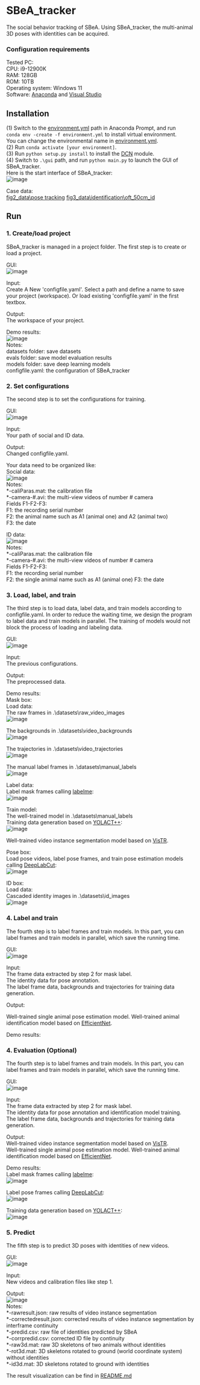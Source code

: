 # SBeA_tracker
The social behavior tracking of SBeA. Using SBeA_tracker, the multi-animal 3D poses with identities can be acquired.
### Configuration requirements
Tested PC:  
CPU: i9-12900K  
RAM: 128GB  
ROM: 10TB  
Operating system: Windows 11  
Software: [Anaconda](https://www.anaconda.com/) and [Visual Studio](https://visualstudio.microsoft.com/)
## Installation  
(1) Switch to the [environment.yml](https://github.com/YNCris/SBeA_release/blob/main/SBeA_tracker/SBeA-Windows-main/environment.yml) path in Anaconda Prompt, and run   
`conda env -create -f environment.yml` to install virtual environment.   
You can change the environmental name in [environment.yml](https://github.com/YNCris/SBeA_release/blob/main/SBeA_tracker/SBeA-Windows-main/environment.yml).  
(2) Run `conda activate [your environment]`.  
(3) Run `python setup.py install` to install the [DCN](https://github.com/CharlesShang/DCNv2/tree/pytorch_1.0) module.   
(4) Switch to `.\gui` path, and run `python main.py` to launch the GUI of SBeA_tracker.  
Here is the start interface of SBeA_tracker:  
![image](https://github.com/YNCris/SBeA_release/blob/main/demo/start_gui.png)  



Case data:  
[fig2_data\pose tracking](https://figshare.com/projects/Social_behavior_atlas/162718) 
[fig3_data\identification\oft_50cm_id](https://figshare.com/projects/Social_behavior_atlas/162718) 
## Run
### 1. Create/load project  
SBeA_tracker is managed in a project folder. The first step is to create or load a project.  

GUI:  
 ![image](https://github.com/YNCris/SBeA_release/blob/main/demo/start_gui.png)   
  
Input:  
Create A New 'configfile.yaml'. Select a path and define a name to save your project (workspace). Or load existing 'configfile.yaml' in the first textbox.
  
Output:  
The workspace of your project.  
  
Demo results:  
![image](https://github.com/YNCris/SBeA_release/blob/main/demo/create_project.png)  
Notes:  
datasets folder: save datasets  
evals folder: save model evaluation results  
models folder: save deep learning models  
configfile.yaml: the configuration of SBeA_tracker 
  

### 2. Set configurations
The second step is to set the configurations for training.  

GUI:   
![image](https://github.com/YNCris/SBeA_release/blob/main/demo/configure_gui.png)   
  
Input:  
Your path of social and ID data.
  
Output:  
Changed configfile.yaml.   
  
Your data need to be organized like:  
Social data:  
![image](https://github.com/YNCris/SBeA_release/blob/main/demo/data_format.png)  
Notes:  
*-caliParas.mat: the calibration file  
*-camera-#.avi: the multi-view videos of number # camera  
Fields F1-F2-F3:  
F1: the recording serial number  
F2: the animal name such as A1 (animal one) and A2 (animal two)  
F3: the date
  
ID data:  
![image](https://github.com/YNCris/SBeA_release/blob/main/demo/data_format_id.png)  
Notes:  
*-caliParas.mat: the calibration file  
*-camera-#.avi: the multi-view videos of number # camera  
Fields F1-F2-F3:  
F1: the recording serial number  
F2: the single animal name such as A1 (animal one)
F3: the date

### 3. Load, label, and train
The third step is to load data, label data, and train models according to configfile.yaml. In order to reduce the waiting time, we design the program to label data and train models in parallel. The training of models would not block the process of loading and labeling data. 

GUI:   
![image](https://github.com/YNCris/SBeA_release/blob/main/demo/load_label_train_gui.png)   
  
Input:  
The previous configurations. 
  
Output:  
The preprocessed data.  

Demo results:  
Mask box:  
Load data:  
The raw frames in .\datasets\raw_video_images  
![image](https://github.com/YNCris/SBeA_release/blob/main/demo/raw_video_images.png)  
   
The backgrounds in .\datasets\video_backgrounds  
![image](https://github.com/YNCris/SBeA_release/blob/main/demo/background.png)  
  
The trajectories in .\datasets\video_trajectories  
![image](https://github.com/YNCris/SBeA_release/blob/main/demo/trajectories.png)  
  
The manual label frames in .\datasets\manual_labels  
![image](https://github.com/YNCris/SBeA_release/blob/main/demo/manual_label_data.png)  
  
Label data:  
Label mask frames calling [labelme](https://github.com/wkentaro/labelme):  
![image](https://github.com/YNCris/SBeA_release/blob/main/demo/label_frames.png)  
  
Train model:  
The well-trained model in .\datasets\manual_labels  
Training data generation based on [YOLACT++](https://github.com/dbolya/yolact):  
![image](https://github.com/YNCris/SBeA_release/blob/main/demo/virtual_data.png) 

Well-trained video instance segmentation model based on [VisTR](https://github.com/Epiphqny/VisTR).  

Pose box:  
Load pose videos, label pose frames, and train pose estimation models calling [DeepLabCut](https://github.com/DeepLabCut/DeepLabCut):  
![image](https://github.com/YNCris/SBeA_release/blob/main/demo/label_poses.png) 

ID box:  
Load data:  
Cascaded identity images in .\datasets\id_images  
![image](https://github.com/YNCris/SBeA_release/blob/main/demo/id_img.png)  

### 4. Label and train
The fourth step is to label frames and train models. In this part, you can label frames and train models in parallel, which save the running time.  

GUI:   
![image](https://github.com/YNCris/SBeA_release/blob/main/demo/labeltrain_gui.png)   
  
Input:  
The frame data extracted by step 2 for mask label.  
The identity data for pose annotation.  
The label frame data, backgrounds and trajectories for training data generation.
  
Output:  

Well-trained single animal pose estimation model. 
Well-trained animal identification model based on [EfficientNet](https://github.com/lukemelas/EfficientNet-PyTorch). 

Demo results:  





   

### 4. Evaluation (Optional)
The fourth step is to label frames and train models. In this part, you can label frames and train models in parallel, which save the running time.  

GUI:   
![image](https://github.com/YNCris/SBeA_release/blob/main/demo/labeltrain_gui.png)   
  
Input:  
The frame data extracted by step 2 for mask label.  
The identity data for pose annotation and identification model training.  
The label frame data, backgrounds and trajectories for training data generation.
  
Output:  
Well-trained video instance segmentation model based on [VisTR](https://github.com/Epiphqny/VisTR).  
Well-trained single animal pose estimation model. 
Well-trained animal identification model based on [EfficientNet](https://github.com/lukemelas/EfficientNet-PyTorch). 

Demo results:  
Label mask frames calling [labelme](https://github.com/wkentaro/labelme):  
![image](https://github.com/YNCris/SBeA_release/blob/main/demo/label_frames.png)  

Label pose frames calling [DeepLabCut](https://github.com/DeepLabCut/DeepLabCut):  
![image](https://github.com/YNCris/SBeA_release/blob/main/demo/label_poses.png) 

Training data generation based on [YOLACT++](https://github.com/dbolya/yolact):  
![image](https://github.com/YNCris/SBeA_release/blob/main/demo/virtual_data.png) 
   

### 5. Predict
The fifth step is to predict 3D poses with identities of new videos.

GUI:   
![image](https://github.com/YNCris/SBeA_release/blob/main/demo/prediction_gui.png)   
  
Input:  
New videos and calibration files like step 1.
  
Output:  
![image](https://github.com/YNCris/SBeA_release/blob/main/demo/final_output.png)  
Notes:  
*-rawresult.json: raw results of video instance segmentation  
*-correctedresult.json: corrected results of video instance segmentation by interframe continuity  
*-predid.csv: raw file of identities predicted by SBeA  
*-corrpredid.csv: corrected ID file by continuity  
*-raw3d.mat: raw 3D skeletons of two animals without identities  
*-rot3d.mat: 3D skeletons rotated to ground (world coordinate system) without identities  
*-id3d.mat: 3D skeletons rotated to ground with identities  

The result visualization can be find in [README.md](https://github.com/YNCris/SBeA_release/blob/main/README.md)
